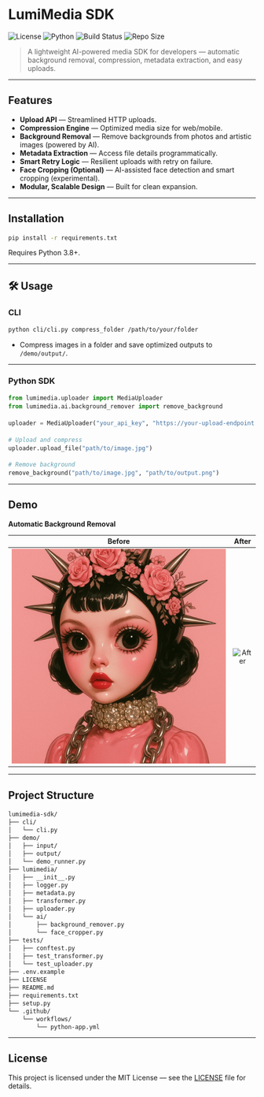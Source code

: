 # LumiMedia SDK

![License](https://img.shields.io/github/license/rainbowgore/lumimedia-sdk)
![Python](https://img.shields.io/badge/python-3.8%2B-blue)
![Build Status](https://img.shields.io/github/actions/workflow/status/rainbowgore/lumimedia-sdk/python-app.yml?branch=main)
![Repo Size](https://img.shields.io/github/repo-size/rainbowgore/lumimedia-sdk)

> A lightweight AI-powered media SDK for developers — automatic background removal, compression, metadata extraction, and easy uploads.

---

## Features

- **Upload API** — Streamlined HTTP uploads.
- **Compression Engine** — Optimized media size for web/mobile.
- **Background Removal** — Remove backgrounds from photos and artistic images (powered by AI).
- **Metadata Extraction** — Access file details programmatically.
- **Smart Retry Logic** — Resilient uploads with retry on failure.
- **Face Cropping (Optional)** — AI-assisted face detection and smart cropping (experimental).
- **Modular, Scalable Design** — Built for clean expansion.

---

## Installation

```bash
pip install -r requirements.txt
```

Requires Python 3.8+.

---

## 🛠 Usage

### CLI

```bash
python cli/cli.py compress_folder /path/to/your/folder
```

- Compress images in a folder and save optimized outputs to `/demo/output/`.

---

### Python SDK

```python
from lumimedia.uploader import MediaUploader
from lumimedia.ai.background_remover import remove_background

uploader = MediaUploader("your_api_key", "https://your-upload-endpoint.com")

# Upload and compress
uploader.upload_file("path/to/image.jpg")

# Remove background
remove_background("path/to/image.jpg", "path/to/output.png")
```

---

## Demo

**Automatic Background Removal**

|              Before              |              After              |
| :------------------------------: | :-----------------------------: |
| ![Before](demo/input/before.png) | ![After](demo/output/after.png) |

---

## Project Structure

```
lumimedia-sdk/
├── cli/
│   └── cli.py
├── demo/
│   ├── input/
│   ├── output/
│   └── demo_runner.py
├── lumimedia/
│   ├── __init__.py
│   ├── logger.py
│   ├── metadata.py
│   ├── transformer.py
│   ├── uploader.py
│   └── ai/
│       ├── background_remover.py
│       └── face_cropper.py
├── tests/
│   ├── conftest.py
│   ├── test_transformer.py
│   └── test_uploader.py
├── .env.example
├── LICENSE
├── README.md
├── requirements.txt
├── setup.py
└── .github/
    └── workflows/
        └── python-app.yml
```

---

## License

This project is licensed under the MIT License — see the [LICENSE](LICENSE) file for details.
